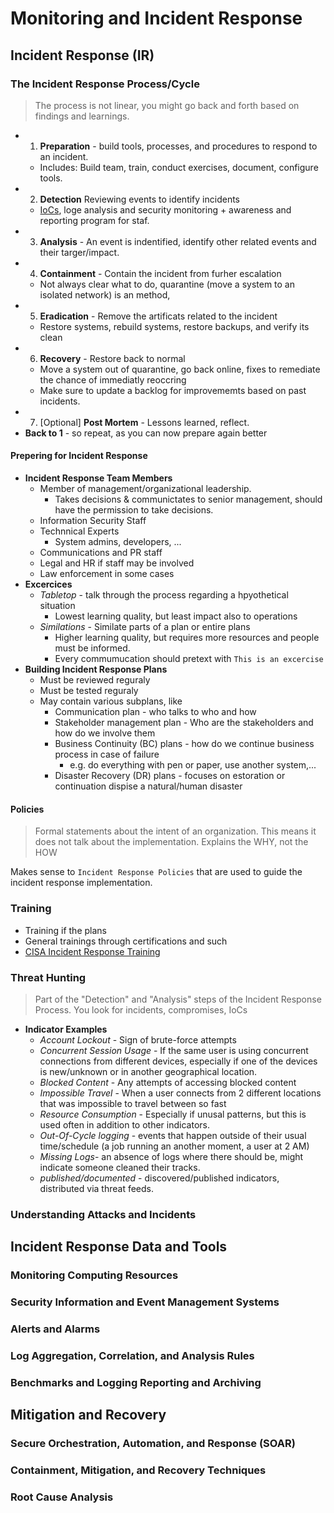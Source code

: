 # Monitoring and Incident Response

## Incident Response (IR)

### The Incident Response Process/Cycle

> The process is not linear, you might go back and forth based on findings and learnings.

* 1. **Preparation** - build tools, processes, and procedures to respond to an incident.
  * Includes: Build team, train, conduct exercises, document, configure tools.
* 2. **Detection** Reviewing events to identify incidents
  * [IoCs](<malware-types#indicators-of-compromise-iocs>), loge analysis and security monitoring + awareness and reporting program for staf.
* 3. **Analysis** - An event is indentified, identify other related events and their targer/impact.
* 4. **Containment**  - Contain the incident from furher escalation
  * Not always clear what to do, quarantine (move a system to an isolated network) is an method,
* 5. **Eradication** - Remove the artificats related to the incident
  * Restore systems, rebuild systems, restore backups, and verify its clean
* 6. **Recovery** - Restore back to normal
  * Move a system out of quarantine, go back online, fixes to remediate the chance of immediatly reoccring
  * Make sure to update a backlog for improvememts based on past incidents.
* 7. \[Optional\] **Post Mortem** - Lessons learned, reflect.
* **Back to 1** - so repeat, as you can now prepare again better

#### Prepering for Incident Response

* **Incident Response Team Members**
  * Member of management/organizational leadership.
    * Takes decisions & communictates to senior management, should have the permission to take decisions.
  * Information Security Staff
  * Technnical Experts
    * System admins, developers, ...
  * Communications and PR staff
  * Legal and HR if staff may be involved
  * Law enforcement in some cases
* **Excercices**
  * *Tabletop* - talk through the process regarding a hpyothetical situation
    * Lowest learning quality, but least impact also to operations
  * *Similations* - Similate parts of a plan or entire plans
    * Higher learning quality, but requires more resources and people must be informed.
    * Every commumucation should pretext with `This is an excercise`
* **Building Incident Response Plans**
  * Must be reviewed reguraly
  * Must be tested reguraly
  * May contain various subplans, like
    * Communication plan - who talks to who and how
    * Stakeholder management plan - Who are the stakeholders and how do we involve them
    * Business Continuity (BC) plans - how do we continue business process in case of failure
      * e.g. do everything with pen or paper, use another system,...
    * Disaster Recovery (DR) plans - focuses on estoration or continuation dispise a natural/human disaster

#### Policies
> Formal statements about the intent of an organization. This means it does not talk about the implementation.
> Explains the WHY, not the HOW

Makes sense to `Incident Response Policies` that are used to guide the incident response implementation.

### Training
* Training if the plans
* General trainings through certifications and such
* [CISA Incident Response Training](https://www.cisa.gov/resources-tools/programs/Incident-Response-Training)

### Threat Hunting
> Part of the "Detection" and "Analysis" steps of the Incident Response Process.
> You look for incidents, compromises, IoCs

* **Indicator Examples**
  * *Account Lockout* - Sign of brute-force attempts
  * *Concurrent Session Usage* - If the same user is using concurrent connections from different devices, especially if one of the devices is new/unknown or in another geographical location.
  * *Blocked Content* - Any attempts of accessing blocked content
  * *Impossible Travel* - When a user connects from 2 different locations that was impossible to travel between so fast
  * *Resource Consumption* - Especially if unusal patterns, but this is used often in addition to other indicators.
  * *Out-Of-Cycle logging* - events that happen outside of their usual time/schedule (a job running an another moment, a user at 2 AM)
  * *Missing Logs*- an absence of logs where there should be, might indicate someone cleaned their tracks.
  * *published/documented* - discovered/published indicators, distributed via threat feeds.

### Understanding Attacks and Incidents

## Incident Response Data and Tools
### Monitoring Computing Resources
### Security Information and Event Management Systems
### Alerts and Alarms
### Log Aggregation, Correlation, and Analysis Rules
### Benchmarks and Logging Reporting and Archiving

## Mitigation and Recovery
### Secure Orchestration, Automation, and Response (SOAR)
### Containment, Mitigation, and Recovery Techniques
### Root Cause Analysis

